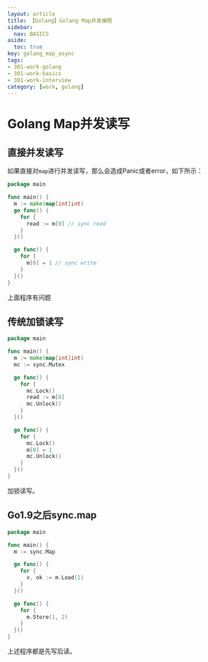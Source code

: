 ```yaml
---
layout: article
title: 【Golang】Golang Map并发编程
sidebar:
  nav: BASICS
aside:
  toc: true
key: golang_map_async
tags:
- 301-work-golang
- 301-work-basics
- 301-work-interview
category: [work, golang]
---
```


# Golang Map并发读写

## 直接并发读写

如果直接对`map`进行并发读写，那么会造成Panic或者error，如下所示：

```go
package main

func main() {
  m := make(map[int]int)
  go func() {
    for {
      read := m[0] // sync read
    }
  }()

  go func() {
    for {
      m[0] = 1 // sync write
    }
  }()
}
```

上面程序有问题

## 传统加锁读写

```go
package main

func main() {
  m := make(map[int]int)
  mc := sync.Mutex

  go func() {
    for {
      mc.Lock()
      read := m[0]
      mc.Unlock()
    }
  }()

  go func() {
    for {
      mc.Lock()
      m[0] = 1
      mc.Unlock()
    }
  }()
}
```

加锁读写。

## Go1.9之后sync.map

```go
package main

func main() {
  m := sync.Map

  go func() {
    for {
      v, ok := m.Load(1)
    }
  }()

  go func() {
    for {
      m.Store(1, 2)
    }
  }()
}
```

上述程序都是先写后读。
